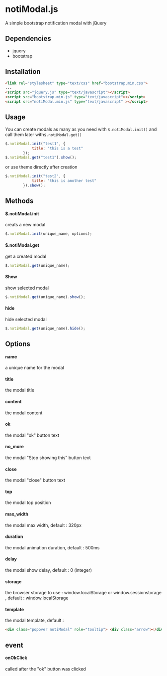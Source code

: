 # notiModal.js
A simple bootstrap notification modal with jQuery

## Dependencies
- jquery
- bootstrap

## Installation
```html
<link rel="stylesheet" type="text/css" href="bootstrap.min.css">
...
<script src="jquery.js" type="text/javascript"></script>
<script src="bootstrap.min.js" type="text/javascript"></script>
<script src="notiModal.min.js" type="text/javascript" ></script>
```
## Usage
You can create modals as many as you need with ``$.notiModal.init()`` and call them later with``$.notiModal.get()``
```javascript
$.notiModal.init("test1", {
            title: "this is a test"
        });
$.notiModal.get("test1").show();
```
or use theme directly after creation 
```javascript
$.notiModal.init("test2", {
            title: "this is another test"
        }).show();
```
## Methods
#### $.notiModal.init

creats a new modal 
```javascript
$.notiModal.init(unique_name, options);
```
#### $.notiModal.get

get a created modal
```javascript
$.notiModal.get(unique_name);
```
#### Show

show selected modal
```javascript
$.notiModal.get(unique_name).show();
```
#### hide

hide selected modal
```javascript
$.notiModal.get(unique_name).hide();
```
## Options

#### name
a unique name for the modal
#### title
the modal title
#### content
the modal content
#### ok
the modal "ok" button text 
#### no_more
the modal "Stop showing this" button text 
#### close
the modal "close" button text 
#### top
the modal top position
#### max_width
the modal max width, default : 320px
#### duration
the modal animation duration, default : 500ms
#### delay
the modal show delay, default : 0 (integer)
#### storage
the browser storage to use : window.localStorage or window.sessionstorage , default : window.localStorage
#### template
the modal template, default :
```html
<div class="popover notiModal" role="tooltip"> <div class="arrow"></div> <h3 class="popover-title">{{title}}</h3> <div class="popover-content">{{content}}</div> <div class="popover-navigation"> <button class="btn btn-sm btn-default" data-role="ok">{{ok}}</button> <button class="btn btn-sm btn-default" data-role="no_more">{{no_more}}r</button> <button class="btn btn-sm btn-default" data-role="close">{{close}}</button> </div> </div>
```
## event
#### onOkClick
called after the "ok" button was clicked
